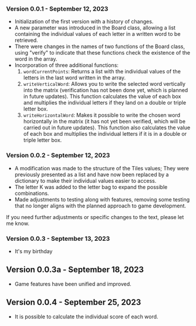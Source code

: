 ### Version 0.0.1 - September 12, 2023
- Initialization of the first version with a history of changes.
- A new parameter was introduced in the Board class, allowing a list containing the individual values ​​of each letter in a written word to be retrieved.
- There were changes in the names of two functions of the Board class, using "verify" to indicate that these functions check the existence of the word in the array.
- Incorporation of three additional functions:
  1. `wordCurrentPoints`: Returns a list with the individual values ​​of the letters in the last word written in the array.
  2. `writeVerticalWord`: Allows you to write the selected word vertically into the matrix (verification has not been done yet, which is planned in future updates). This function calculates the value of each box and multiplies the individual letters if they land on a double or triple letter box.
  3. `writeHorizontalWord`: Makes it possible to write the chosen word horizontally in the matrix (it has not yet been verified, which will be carried out in future updates). This function also calculates the value of each box and multiplies the individual letters if it is in a double or triple letter box.

### Version 0.0.2 - September 12, 2023
- A modification was made to the structure of the Tiles values; They were previously presented as a list and have now been replaced by a dictionary to make their individual values ​​easier to access.
- The letter K was added to the letter bag to expand the possible combinations.
- Made adjustments to testing along with features, removing some testing that no longer aligns with the planned approach to game development.

If you need further adjustments or specific changes to the text, please let me know.

### Version 0.0.3 - September 13, 2023
- It's my birthday

## Version 0.0.3a - September 18, 2023
- Game features have been unified and improved.

## Version 0.0.4 - September 25, 2023
- It is possible to calculate the individual score of each word.